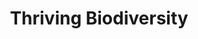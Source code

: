 ---
layout: petal
number: 3
title: Thriving Biodiversity
tagline: A place of refuge for nature to thrive
nav_order: 5
icon_shortcode: thrivingbiodiversity
colour: 194A22
text_colour: FFFFFF
has_children: false
has_toc: false
---